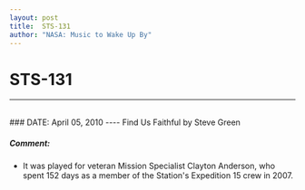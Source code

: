 ```yaml
---
layout: post
title:  STS-131
author: "NASA: Music to Wake Up By"
---
```


# STS-131
----
<br/>
### DATE: April 05, 2010
----
Find Us Faithful by Steve Green

##### Comment:
* It was played for veteran Mission Specialist Clayton Anderson, who spent 152 days as a member of the Station's Expedition 15 crew in 2007.

